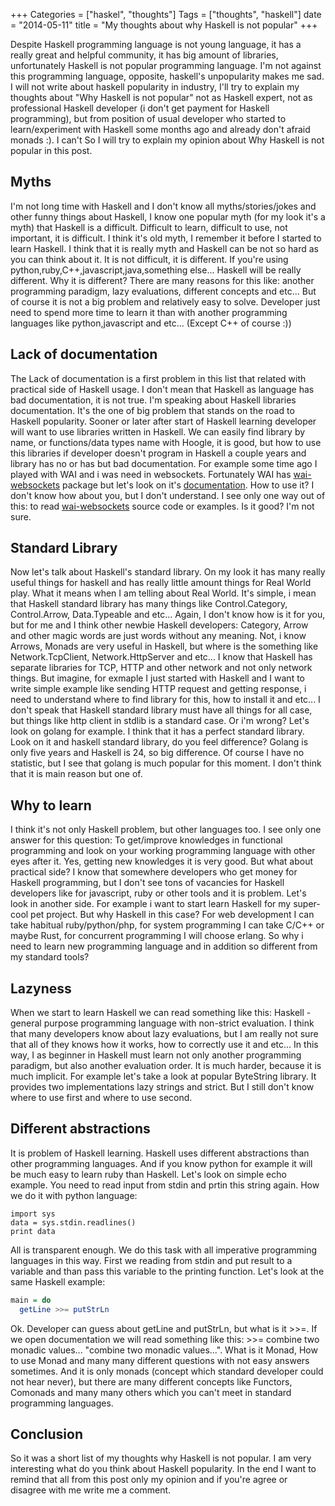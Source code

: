 +++
Categories = ["haskel", "thoughts"]
Tags = ["thoughts",  "haskell"]
date = "2014-05-11"
title = "My thoughts about why Haskell is not popular"
+++

Despite Haskell programming language is not young language, it has a really great and helpful community, it has big amount of libraries, unfortunately Haskell is not popular programming language. I'm not against this programming language, opposite, haskell's unpopularity makes me sad. I will not write about haskell popularity in industry, I'll try to explain my thoughts about "Why Haskell is not popular" not as Haskell expert, not as professional Haskell developer (i don't get payment for Haskell programming), but from position of usual developer who started to learn/experiment with Haskell some months ago and already don't afraid monads :). I can't So I will try to explain my opinion about Why Haskell is not popular in this post.


Myths
-------------

I'm not long time with Haskell and I don't know all myths/stories/jokes and other funny things about Haskell, I know one popular myth (for my look it's a myth) that Haskell is a difficult. Difficult to learn, difficult to use, not important, it is difficult. I think it's old myth, I remember it before I started to learn Haskell. I think that it is really myth and Haskell can be not so hard as you can think about it. It is not difficult, it is different. If you're using python,ruby,C++,javascript,java,something else... Haskell will be really different. Why it is different? There are many reasons for this like: another programming paradigm, lazy evaluations, different concepts and etc... But of course it is not a big problem and relatively easy to solve. Developer just need to spend more time to learn it than with another programming languages like python,javascript and etc... (Except C++ of course :))

Lack of documentation
-----------------------

The Lack of documentation is a first problem in this list that related with practical side of Haskell usage. I don't mean that Haskell as language has bad documentation, it is not true. I'm speaking about Haskell libraries documentation. It's the one of big problem that stands on the road to Haskell popularity. Sooner or later after start of Haskell learning developer will want to use libraries written in Haskell. We can easily find library by name, or functions/data types name with Hoogle, it is good, but how to use this libraries if developer doesn't program in Haskell a couple years and library has no or has but bad documentation. For example some time ago I played with WAI and i was need in websockets. Fortunately WAI has [wai-websockets](http://hackage.haskell.org/package/wai-websockets-3.0.0) package but let's look on it's [documentation](http://hackage.haskell.org/package/wai-websockets-3.0.0/docs/Network-Wai-Handler-WebSockets.html). How to use it? I don't know how about you, but I don't understand. I see only one way out of this: to read [wai-websockets](https://github.com/yesodweb/wai/blob/master/wai-websockets/server.lhs) source code or examples. Is it good? I'm not sure.

Standard Library
------------------

Now let's talk about Haskell's standard library. On my look it has many really useful things for haskell and has really little amount things for Real World play. What it means when I am telling about Real World. It's simple, i mean that Haskell standard library has many things like Control.Category, Control.Arrow, Data.Typeable and etc... Again, I don't know how is it for you, but for me and I think other newbie Haskell developers: Category, Arrow and other magic words are just words without any meaning. Not, i know Arrows, Monads are very useful in Haskell, but where is the something like Network.TcpClient, Network.HttpServer and etc... I know that Haskell has separate libraries for TCP, HTTP and other network and not only network things. But imagine, for exmaple I just started with Haskell and I want to write simple example like sending HTTP request and getting response, i need to understand where to find library for this, how to install it and etc... I don't speak that Haskell standard library must have all things for all case, but things like http client in stdlib is a standard case. Or i'm wrong? Let's look on golang for example. I think that it has a perfect standard library. Look on it and haskell standard library, do you feel difference? Golang is only five years and Haskell is 24, so big difference. Of course I have no statistic, but I see that golang is much popular for this moment. I don't think that it is main reason but one of.

Why to learn
--------------

I think it's not only Haskell problem, but other languages too. I see only one answer for this question: To get/improve knowledges in functional programming and look on your working programming language with other eyes after it. Yes, getting new knowledges it is very good. But what about practical side? I know that somewhere developers who get money for Haskell programming, but I don't see tons of vacancies for Haskell developers like for javascript, ruby or other tools and it is problem. Let's look in another side. For example i want to start learn Haskell for my super-cool pet project. But why Haskell in this case? For web development I can take habitual ruby/python/php, for system programming I can take C/C++ or maybe Rust, for concurrent programming I will choose erlang. So why i need to learn new programming language and in addition so different from my standard tools?

Lazyness
-----------

When we start to learn Haskell we can read something like this: Haskell - general purpose programming language with non-strict evaluation. I think that many developers know about lazy evaluations, but I am really not sure that all of they knows how it works, how to correctly use it and etc... In this way, I as beginner in Haskell must learn not only another programming paradigm, but also another evaluation order. It is much harder, because it is much implicit. For example let's take a look at popular ByteString library. It provides two implementations lazy strings and strict. But I still don't know where to use first and where to use second.

Different abstractions
-----------------------

It is problem of Haskell learning. Haskell uses different abstractions than other programming languages. And if you know python for example it will be much easy to learn ruby than Haskell. Let's look on simple echo example. You need to read input from stdin and prtin this string again. How we do it with python language:

```golang
import sys
data = sys.stdin.readlines()
print data
```

All is transparent enough. We do this task with all imperative programming languages in this way. First we reading from stdin and put result to a variable and than pass this variable to the printing function. Let's look at the same Haskell example:

```haskell
main = do
  getLine >>= putStrLn
```

Ok. Developer can guess about getLine and putStrLn, but what is it >>=. If we open documentation we will read something like this: >>= combine two monadic values... "combine two monadic values...". What is it Monad, How to use Monad and many many different questions with not easy answers sometimes. And it is only monads (concept which standard developer could not hear never), but there are many different concepts like Functors, Comonads and many many others which you can't meet in standard programming languages.

Conclusion
-----------

So it was a short list of my thoughts why Haskell is not popular. I am very interesting what do you think about Haskell popularity.
In the end I want to remind that all from this post only my opinion and if you're agree or disagree with me write me a comment.
